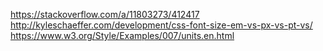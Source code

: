 https://stackoverflow.com/a/11803273/412417
http://kyleschaeffer.com/development/css-font-size-em-vs-px-vs-pt-vs/
https://www.w3.org/Style/Examples/007/units.en.html
